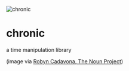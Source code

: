 ![chronic](https://raw.github.com/crismanNoble/chronic/master/icon.png)

chronic
=======

a time manipulation library

(image via [Robyn Cadavona, The Noun Project](http://thenounproject.com/noun/melting-clock/#icon-No21578))
